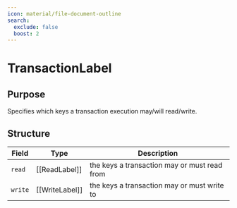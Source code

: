 ```yaml
---
icon: material/file-document-outline
search:
  exclude: false
  boost: 2
---
```


# TransactionLabel

## Purpose

Specifies which keys a transaction execution may/will read/write.

## Structure

| Field   | Type           | Description                                  |
|---------|----------------|----------------------------------------------|
| `read`  | [[ReadLabel]]  | the keys a transaction may or must read from |
| `write` | [[WriteLabel]] | the keys a transaction may or must write to  |

<!--
This is *not* a message in its own right, but this type is used in the fields of other messages.
-->